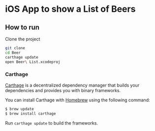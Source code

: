 #  iOS App to show a List of Beers


## How to run
Clone the project

```bash
git clone
cd Beer
carthage update
open Beer\ List.xcodeproj
```


### Carthage

[Carthage](https://github.com/Carthage/Carthage) is a decentralized dependency manager that builds your dependencies and provides you with binary frameworks.

You can install Carthage with [Homebrew](http://brew.sh/) using the following command:

```bash
$ brew update
$ brew install carthage
```

Run `carthage update` to build the frameworks.

